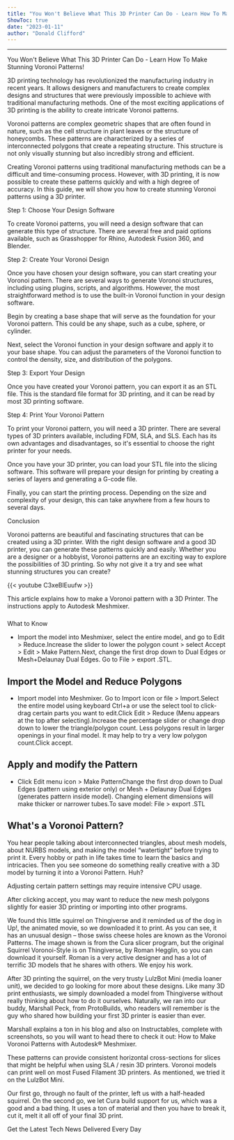 ```yaml
---
title: "You Won't Believe What This 3D Printer Can Do - Learn How To Make Stunning Voronoi Patterns!"
ShowToc: true 
date: "2023-01-11"
author: "Donald Clifford"
---
```

*****
You Won't Believe What This 3D Printer Can Do - Learn How To Make Stunning Voronoi Patterns!

3D printing technology has revolutionized the manufacturing industry in recent years. It allows designers and manufacturers to create complex designs and structures that were previously impossible to achieve with traditional manufacturing methods. One of the most exciting applications of 3D printing is the ability to create intricate Voronoi patterns.

Voronoi patterns are complex geometric shapes that are often found in nature, such as the cell structure in plant leaves or the structure of honeycombs. These patterns are characterized by a series of interconnected polygons that create a repeating structure. This structure is not only visually stunning but also incredibly strong and efficient.

Creating Voronoi patterns using traditional manufacturing methods can be a difficult and time-consuming process. However, with 3D printing, it is now possible to create these patterns quickly and with a high degree of accuracy. In this guide, we will show you how to create stunning Voronoi patterns using a 3D printer.

Step 1: Choose Your Design Software

To create Voronoi patterns, you will need a design software that can generate this type of structure. There are several free and paid options available, such as Grasshopper for Rhino, Autodesk Fusion 360, and Blender.

Step 2: Create Your Voronoi Design

Once you have chosen your design software, you can start creating your Voronoi pattern. There are several ways to generate Voronoi structures, including using plugins, scripts, and algorithms. However, the most straightforward method is to use the built-in Voronoi function in your design software.

Begin by creating a base shape that will serve as the foundation for your Voronoi pattern. This could be any shape, such as a cube, sphere, or cylinder.

Next, select the Voronoi function in your design software and apply it to your base shape. You can adjust the parameters of the Voronoi function to control the density, size, and distribution of the polygons.

Step 3: Export Your Design

Once you have created your Voronoi pattern, you can export it as an STL file. This is the standard file format for 3D printing, and it can be read by most 3D printing software.

Step 4: Print Your Voronoi Pattern

To print your Voronoi pattern, you will need a 3D printer. There are several types of 3D printers available, including FDM, SLA, and SLS. Each has its own advantages and disadvantages, so it's essential to choose the right printer for your needs.

Once you have your 3D printer, you can load your STL file into the slicing software. This software will prepare your design for printing by creating a series of layers and generating a G-code file.

Finally, you can start the printing process. Depending on the size and complexity of your design, this can take anywhere from a few hours to several days.

Conclusion

Voronoi patterns are beautiful and fascinating structures that can be created using a 3D printer. With the right design software and a good 3D printer, you can generate these patterns quickly and easily. Whether you are a designer or a hobbyist, Voronoi patterns are an exciting way to explore the possibilities of 3D printing. So why not give it a try and see what stunning structures you can create?

{{< youtube C3xeBlEuufw >}} 




This article explains how to make a Voronoi pattern with a 3D Printer. The instructions apply to Autodesk Meshmixer.

 
### 
What to Know
 
- Import the model into Meshmixer, select the entire model, and go to Edit > Reduce.Increase the slider to lower the polygon count > select Accept > Edit > Make Pattern.Next, change the first drop down to Dual Edges or Mesh+Delaunay Dual Edges. Go to File > export .STL.

 
##   Import the Model and Reduce Polygons  
 
- Import model into Meshmixer. Go to Import icon or file > Import.Select the entire model using keyboard Ctrl+a or use the select tool to click-drag certain parts you want to edit.Click Edit > Reduce (Menu appears at the top after selecting).Increase the percentage slider or change drop down to lower the triangle/polygon count. Less polygons result in larger openings in your final model. It may help to try a very low polygon count.Click accept.

 
##   Apply and modify the Pattern  
 
- Click Edit menu icon > Make PatternChange the first drop down to Dual Edges (pattern using exterior only) or Mesh + Delaunay Dual Edges (generates pattern inside model). Changing element dimensions will make thicker or narrower tubes.To save model: File > export .STL

 
##   What's a Voronoi Pattern?  
 

You hear people talking about interconnected triangles, about mesh models, about NURBS models, and making the model “watertight” before trying to print it. Every hobby or path in life takes time to learn the basics and intricacies. Then you see someone do something really creative with a 3D model by turning it into a Voronoi Pattern. Huh?

 
Adjusting certain pattern settings may require intensive CPU usage.
 
After clicking accept, you may want to reduce the new mesh polygons slightly for easier 3D printing or importing into other programs.
 

We found this little squirrel on Thingiverse and it reminded us of the dog in Up!, the animated movie, so we downloaded it to print. As you can see, it has an unusual design – those swiss cheese holes are known as the Voronoi Patterns. The image shown is from the Cura slicer program, but the original Squirrel Voronoi-Style is on Thingiverse, by Roman Hegglin, so you can download it yourself. Roman is a very active designer and has a lot of terrific 3D models that he shares with others. We enjoy his work. 

 

After 3D printing the squirrel, on the very trusty LulzBot Mini (media loaner unit), we decided to go looking for more about these designs. Like many 3D print enthusiasts, we simply downloaded a model from Thingiverse without really thinking about how to do it ourselves. Naturally, we ran into our buddy, Marshall Peck, from ProtoBuilds, who readers will remember is the guy who shared how building your first 3D printer is easier than ever.

 

Marshall explains a ton in his blog and also on Instructables, complete with screenshots, so you will want to head there to check it out: How to Make Voronoi Patterns with Autodesk® Meshmixer.

 

These patterns can provide consistent horizontal cross-sections for slices that might be helpful when using SLA / resin 3D printers. Voronoi models can print well on most Fused Filament 3D printers. As mentioned, we tried it on the LulzBot Mini.

 

Our first go, through no fault of the printer, left us with a half-headed squirrel. On the second go, we let Cura build support for us, which was a good and a bad thing. It uses a ton of material and then you have to break it, cut it, melt it all off of your final 3D print.

 

Get the Latest Tech News Delivered Every Day




